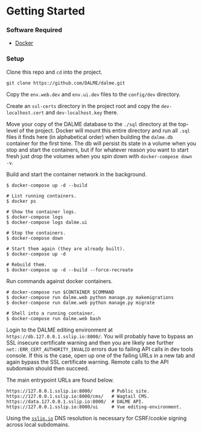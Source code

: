 # Getting Started

### Software Required

- [Docker](https://www.docker.com/get-started)

### Setup

Clone this repo and `cd` into the project.
```
git clone https://github.com/DALME/dalme.git
````

Copy the `env.web.dev` and `env.ui.dev` files to the `config/dev` directory.

Create an `ssl-certs` directory in the project root and copy the
`dev-localhost.cert` and `dev-localhost.key` there.

Move your copy of the DALME database to the `./sql` directory at the top-level
of the project. Docker will mount this entire directory and run all `.sql`
files it finds here (in alphabetical order) when building the `dalme.db`
container for the first time. The db will persist its state in a volume when
you stop and start the containers, but if for whatever reason you want to start
fresh just drop the volumes when you spin down with `docker-compose down -v`.

Build and start the container network in the background.
```
$ docker-compose up -d --build

# List running containers.
$ docker ps

# Show the container logs.
$ docker-compose logs
$ docker-compose logs dalme.ui

# Stop the containers.
$ docker-compose down

# Start them again (they are already built).
$ docker-compose up -d

# Rebuild them.
$ docker-compose up -d --build --force-recreate
```

Run commands against docker containers.
```
# docker-compose run $CONTAINER $COMMAND
$ docker-compose run dalme.web python manage.py makemigrations
$ docker-compose run dalme.web python manage.py migrate

# Shell into a running container.
$ docker-compose run dalme.web bash
```

Login to the DALME editing environment at
`https://db.127.0.0.1.sslip.io:8000/`.  You will probably have to bypass an SSL
insecure certificate warning and then you are likely see further
`net::ERR_CERT_AUTHORITY_INVALID` errors due to failing API calls in dev tools
console. If this is the case, open up one of the failing URLs in a new tab and
again bypass the SSL certificate warning. Remote calls to the API subdomain
should then succeed.

The main entrypoint URLs are found below.
```
https://127.0.0.1.sslip.io:8000/       # Public site.
https://127.0.0.1.sslip.io:8000/cms/   # Wagtail CMS.
https://data.127.0.0.1.sslip.io:8000/  # DALME API.
https://127.0.0.1.sslip.io:8000/ui     # Vue editing-environment.
```
Using the [`sslip.io`](http://sslip.io/) DNS resolution is necessary for
CSRF/cookie signing across local subdomains.
